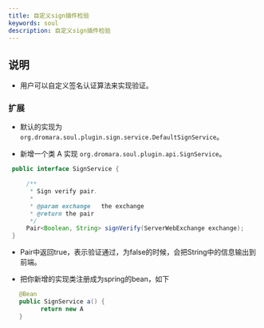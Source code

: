 ```yaml
---
title: 自定义sign插件检验
keywords: soul
description: 自定义sign插件检验
---
```



## 说明

* 用户可以自定义签名认证算法来实现验证。

###  扩展

*  默认的实现为 `org.dromara.soul.plugin.sign.service.DefaultSignService`。

*  新增一个类 A 实现  `org.dromara.soul.plugin.api.SignService`。

```java
 public interface SignService {
 
     /**
      * Sign verify pair.
      *
      * @param exchange   the exchange
      * @return the pair
      */
     Pair<Boolean, String> signVerify(ServerWebExchange exchange);
 }

```

* Pair中返回true，表示验证通过，为false的时候，会把String中的信息输出到前端。

* 把你新增的实现类注册成为spring的bean，如下

```java
   @Bean
   public SignService a() {
         return new A
   }
```




